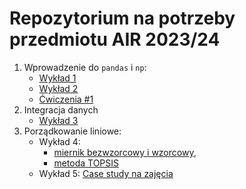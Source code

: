 # Repozytorium na potrzeby przedmiotu AIR 2023/24

1. Wprowadzenie do `pandas` i `np`:
    + [Wykład 1](notebooks/0_intro.ipynb)
    + [Wykład 2](notebooks/1_processing.ipynb)
    + [Ćwiczenia #1](exercises/1-cwiczenia.md)
2. Integracja danych
    + [Wykład 3](notebooks/2_laczenie.ipynb)
3. Porządkowanie liniowe:
    + Wykład 4:
        + [miernik bezwzorcowy i wzorcowy](notebooks/3_porzadkowanie_zajecia.ipynb),
        + [metoda TOPSIS](notebooks/3_porzadkowanie_topsis.ipynb)
    + Wykład 5: [Case study na zajęcia](https://htmlpreview.github.io/?https://raw.githubusercontent.com/DepartmentOfStatisticsPUE/air-2024/main/case-study/air-case-study.nb.html)